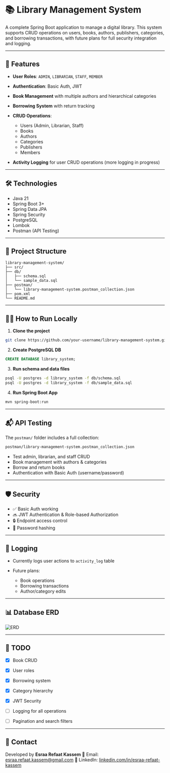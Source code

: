 # 📚 Library Management System

A complete Spring Boot application to manage a digital library. This system supports CRUD operations on users, books, authors, publishers, categories, and borrowing transactions, with future plans for full security integration and logging.

---

## 🚀 Features

* **User Roles**: `ADMIN`, `LIBRARIAN`, `STAFF`, `MEMBER`
* **Authentication**: Basic Auth, JWT
* **Book Management** with multiple authors and hierarchical categories
* **Borrowing System** with return tracking
* **CRUD Operations**:

  * Users (Admin, Librarian, Staff)
  * Books
  * Authors
  * Categories
  * Publishers
  * Members
* **Activity Logging** for user CRUD operations (more logging in progress)

---

## 🛠 Technologies

* Java 21
* Spring Boot 3+
* Spring Data JPA
* Spring Security
* PostgreSQL
* Lombok
* Postman (API Testing)

---

## 📂 Project Structure

```
library-management-system/
├── src/
├── db/
│   ├── schema.sql
│   └── sample_data.sql
├── postman/
│   └── library-management-system.postman_collection.json
├── pom.xml
└── README.md
```

---

## 🧑‍💻 How to Run Locally

1. **Clone the project**

```bash
git clone https://github.com/your-username/library-management-system.git
```

2. **Create PostgreSQL DB**

```sql
CREATE DATABASE library_system;
```

3. **Run schema and data files**

```bash
psql -U postgres -d library_system -f db/schema.sql
psql -U postgres -d library_system -f db/sample_data.sql
```

4. **Run Spring Boot App**

```bash
mvn spring-boot:run
```

---

## 📬 API Testing

The `postman/` folder includes a full collection:

```bash
postman/library-management-system.postman_collection.json
```

* Test admin, librarian, and staff CRUD
* Book management with authors & categories
* Borrow and return books
* Authentication with Basic Auth (username/password)

---

## 🛡 Security

* ✅ Basic Auth working
* 🔜 JWT Authentication & Role-based Authorization
* 🔒 Endpoint access control
* 🔐 Password hashing

---

## 📝 Logging

* Currently logs user actions to `activity_log` table
* Future plans:

  * Book operations
  * Borrowing transactions
  * Author/category edits

---

## 📊 Database ERD

![ERD](https://www.mermaidchart.com/raw/64211d3a-a026-440c-ba12-2ba8cb6d59a9?theme=light&version=v0.1&format=svg)

---

## 📌 TODO

* [x] Book CRUD
* [x] User roles
* [x] Borrowing system
* [x] Category hierarchy
* [x] JWT Security
* [ ] Logging for all operations
* [ ] Pagination and search filters


---

## 📧 Contact

Developed by **Esraa Refaat Kassem**
📩 Email: [esraa.refaat.kassem@gmail.com](mailto:esraa.refaat.kassem@gmail.com)
🔗 LinkedIn: [linkedin.com/in/esraa-refaat-kassem](https://www.linkedin.com/in/esraa-refaat-kassem/)


